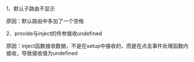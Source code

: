 1、默认子路由不显示

原因：默认路由中多加了一个空格

2、provide与inject的传参接收undefined

原因：inject函数接收数据，不是在setup中接收的，而是在点击事件处理函数内接收，导致接收值为undefined